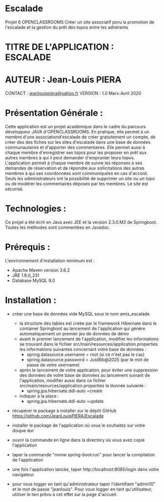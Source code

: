 # Escalade
Projet 6 OPENCLASSROOMS Créer un site associatif poru la promotion de l'escalade et la gestion du prêt des topos entre les adhérents

# TITRE DE L'APPLICATION : ESCALADE
# AUTEUR : Jean-Louis PIERA
CONTACT : jeanlouispiera@yahoo.fr
VERSION : 1.0
Mars-Avril 2020

# Présentation Générale :
Cette application est un projet académique dans le cadre du parcours développeur JAVA d'OPENCLASSROOMS.
En pratique, elle permet à un membre d'une associationd'escalade de créer gratuitement un compte, de créer des des fiches sur les sites 
d'escalade dans une base de données communautaires et d'apporter des commentaires. Elle permet aussi à chaque membre d'enregistrer ses 
topos pour les proposer en prêt aux autres membres à qui il peut demander d'emprunter leurs topos. L'application permet à chaque membre 
de suivre les réponses à ses demandes de réservation et de répondre aux sollicitations des autres membres à qui ses coordonnées sont 
communiquées en cas d'accord. Seuls les administrateurs ont la possibilité de supprimer un site ou un topo ou de modérer les 
commentaires déposés par les membres. Le site est sécurisé.

# Technologies : 
Ce projet a été écrit en Java avec JEE et la version 2.3.0.M2 de Springboot. Toutes les méthodes sont commentées en 
Javadoc.

# Prérequis : 
L'environnement d'installation minimum est :
- Apache Maven version 3.6.2
- JRE 1.8.0_231
- Database MySQL 8.0

# Installation :
- créer une base de données vide MySQL sous le nom amis_escalade
	- la structure des tables est créée par le framework Hibernate dans le container Springboot au lancement de l'application 
	qui génère automatiquement un premier jeu de données de démo
	- avant le premier lancement de l'application, modifier les informations se trouvant dans le fichier 
	src/main/resources/application.properties les informations suivantes concernant votre base de données :
		- spring.datasource.username = root (si ce n'est pas le cas)
		- spring.datasource.password = JustBib@2025 (par le mot de passe de votre username)
	- après le lancement de votre application, pour éviter une suppression des données de votre base de données au lancement 
	suivant de l'application, modifier aussi dans ce fichier src/main/resources/application.properties la donnée suivante :
		- spring.jpa.hibernate.ddl-auto =create 
	- indiquer à la place :
 		- spring.jpa.hibernate.ddl-auto =update

- récupérer le package à installer sur le dépôt GitHub https://github.com/JeanLouisPIERA/Escalade
- installer le package de l'application où vous le souhaitez sur votre disque dur
- ouvrir la commande en ligne dans la directory où vous avez copié l'application
- taper la commande "mvnw spring-boot:run" pour lancer la compilation de l'application
- une fois l'application lancée, taper http://localhost:8085/login dans votre navigateur.
- pour vous logger en tant qu'administrateur taper l'identifiant "admin10" et le mot de passe "jeanlouis". Pour vous logger en
tant qu'utilisateur, utiliser le lien prévu à cet effet sur la page d'accueil.



